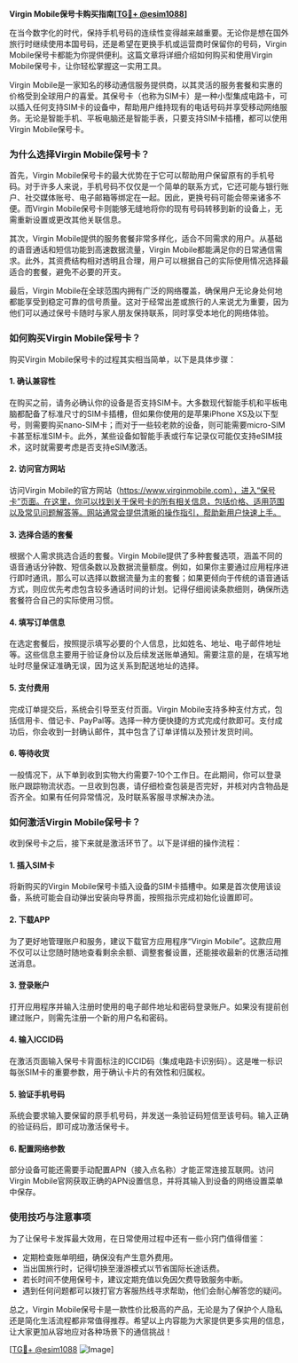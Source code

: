 **Virgin Mobile保号卡购买指南[[TG💪+ @esim1088](https://t.me/s/esim1088)]**

在当今数字化的时代，保持手机号码的连续性变得越来越重要。无论你是想在国外旅行时继续使用本国号码，还是希望在更换手机或运营商时保留你的号码，Virgin Mobile保号卡都能为你提供便利。这篇文章将详细介绍如何购买和使用Virgin Mobile保号卡，让你轻松掌握这一实用工具。

Virgin Mobile是一家知名的移动通信服务提供商，以其灵活的服务套餐和实惠的价格受到全球用户的喜爱。其保号卡（也称为SIM卡）是一种小型集成电路卡，可以插入任何支持SIM卡的设备中，帮助用户维持现有的电话号码并享受移动网络服务。无论是智能手机、平板电脑还是智能手表，只要支持SIM卡插槽，都可以使用Virgin Mobile保号卡。

### **为什么选择Virgin Mobile保号卡？**

首先，Virgin Mobile保号卡的最大优势在于它可以帮助用户保留原有的手机号码。对于许多人来说，手机号码不仅仅是一个简单的联系方式，它还可能与银行账户、社交媒体账号、电子邮箱等绑定在一起。因此，更换号码可能会带来诸多不便。而Virgin Mobile保号卡则能够无缝地将你的现有号码转移到新的设备上，无需重新设置或更改其他关联信息。

其次，Virgin Mobile提供的服务套餐非常多样化，适合不同需求的用户。从基础的语音通话和短信功能到高速数据流量，Virgin Mobile都能满足你的日常通信需求。此外，其资费结构相对透明且合理，用户可以根据自己的实际使用情况选择最适合的套餐，避免不必要的开支。

最后，Virgin Mobile在全球范围内拥有广泛的网络覆盖，确保用户无论身处何地都能享受到稳定可靠的信号质量。这对于经常出差或旅行的人来说尤为重要，因为他们可以通过保号卡随时与家人朋友保持联系，同时享受本地化的网络体验。

### **如何购买Virgin Mobile保号卡？**

购买Virgin Mobile保号卡的过程其实相当简单，以下是具体步骤：

#### **1. 确认兼容性**
在购买之前，请务必确认你的设备是否支持SIM卡。大多数现代智能手机和平板电脑都配备了标准尺寸的SIM卡插槽，但如果你使用的是苹果iPhone XS及以下型号，则需要购买nano-SIM卡；而对于一些较老款的设备，则可能需要micro-SIM卡甚至标准SIM卡。此外，某些设备如智能手表或行车记录仪可能仅支持eSIM技术，这时就需要考虑是否支持eSIM激活。

#### **2. 访问官方网站**
访问Virgin Mobile的官方网站（https://www.virginmobile.com），进入“保号卡”页面。在这里，你可以找到关于保号卡的所有相关信息，包括价格、适用范围以及常见问题解答等。网站通常会提供清晰的操作指引，帮助新用户快速上手。

#### **3. 选择合适的套餐**
根据个人需求挑选合适的套餐。Virgin Mobile提供了多种套餐选项，涵盖不同的语音通话分钟数、短信条数以及数据流量额度。例如，如果你主要通过应用程序进行即时通讯，那么可以选择以数据流量为主的套餐；如果更倾向于传统的语音通话方式，则应优先考虑包含较多通话时间的计划。记得仔细阅读条款细则，确保所选套餐符合自己的实际使用习惯。

#### **4. 填写订单信息**
在选定套餐后，按照提示填写必要的个人信息，比如姓名、地址、电子邮件地址等。这些信息主要用于验证身份以及后续发送账单通知。需要注意的是，在填写地址时尽量保证准确无误，因为这关系到配送地址的选择。

#### **5. 支付费用**
完成订单提交后，系统会引导至支付页面。Virgin Mobile支持多种支付方式，包括信用卡、借记卡、PayPal等。选择一种方便快捷的方式完成付款即可。支付成功后，你会收到一封确认邮件，其中包含了订单详情以及预计发货时间。

#### **6. 等待收货**
一般情况下，从下单到收到实物大约需要7-10个工作日。在此期间，你可以登录账户跟踪物流状态。一旦收到包裹，请仔细检查包装是否完好，并核对内含物品是否齐全。如果有任何异常情况，及时联系客服寻求解决办法。

### **如何激活Virgin Mobile保号卡？**

收到保号卡之后，接下来就是激活环节了。以下是详细的操作流程：

#### **1. 插入SIM卡**
将新购买的Virgin Mobile保号卡插入设备的SIM卡插槽中。如果是首次使用该设备，系统可能会自动弹出安装向导界面，按照指示完成初始化设置即可。

#### **2. 下载APP**
为了更好地管理账户和服务，建议下载官方应用程序“Virgin Mobile”。这款应用不仅可以让您随时随地查看剩余余额、调整套餐设置，还能接收最新的优惠活动推送消息。

#### **3. 登录账户**
打开应用程序并输入注册时使用的电子邮件地址和密码登录账户。如果没有提前创建过账户，则需先注册一个新的用户名和密码。

#### **4. 输入ICCID码**
在激活页面输入保号卡背面标注的ICCID码（集成电路卡识别码）。这是唯一标识每张SIM卡的重要参数，用于确认卡片的有效性和归属权。

#### **5. 验证手机号码**
系统会要求输入要保留的原手机号码，并发送一条验证码短信至该号码。输入正确的验证码后，即可成功激活保号卡。

#### **6. 配置网络参数**
部分设备可能还需要手动配置APN（接入点名称）才能正常连接互联网。访问Virgin Mobile官网获取正确的APN设置信息，并将其输入到设备的网络设置菜单中保存。

### **使用技巧与注意事项**

为了让保号卡发挥最大效用，在日常使用过程中还有一些小窍门值得借鉴：

- 定期检查账单明细，确保没有产生意外费用。
- 当出国旅行时，记得切换至漫游模式以节省国际长途话费。
- 若长时间不使用保号卡，建议定期充值以免因欠费导致服务中断。
- 遇到任何问题都可以拨打官方客服热线寻求帮助，他们会耐心解答您的疑问。

总之，Virgin Mobile保号卡是一款性价比极高的产品，无论是为了保护个人隐私还是简化生活流程都非常值得推荐。希望以上内容能为大家提供更多实用的信息，让大家更加从容地应对各种场景下的通信挑战！

[[TG💪+ @esim1088](https://t.me/s/esim1088) ![Image](https://i.postimg.cc/4NQfJmqS/Snipaste-2025-05-13-00-14-12.png)]